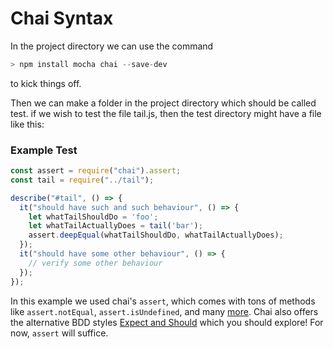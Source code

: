 # Chai Syntax

In the project directory we can use the command
```js
> npm install mocha chai --save-dev
```
to kick things off.

Then we can make a folder in the project directory which should be called test.
if we wish to test the file tail.js, then the test directory might have a file like this:

### Example Test
```js
const assert = require("chai").assert;
const tail = require("../tail");

describe("#tail", () => {
  it("should have such and such behaviour", () => {
    let whatTailShouldDo = 'foo';
    let whatTailActuallyDoes = tail('bar');
    assert.deepEqual(whatTailShouldDo, whatTailActuallyDoes);
  });
  it("should have some other behaviour", () => {
    // verify some other behaviour
  });
});
```
In this example we used chai's `assert`, which comes with tons of methods like `assert.notEqual`, `assert.isUndefined`, and many [more](https://www.chaijs.com/api/assert/).
Chai also offers the alternative BDD styles [Expect and Should](https://www.chaijs.com/api/bdd/) which you should explore! For now, `assert` will suffice.
